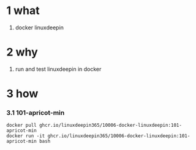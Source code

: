 # 1 what

1. docker linuxdeepin


# 2 why

1. run and test linuxdeepin in docker



# 3 how


### 3.1 101-apricot-min

```
docker pull ghcr.io/linuxdeepin365/10006-docker-linuxdeepin:101-apricot-min
docker run -it ghcr.io/linuxdeepin365/10006-docker-linuxdeepin:101-apricot-min bash
```
